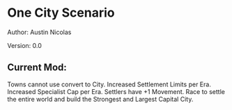 # One City Scenario

Author: Austin Nicolas

Version: 0.0

## Current Mod:

Towns cannot use convert to City. Increased Settlement Limits per Era. Increased Specialist Cap per Era. Settlers have +1 Movement. Race to settle the entire world and build the Strongest and Largest Capital City.